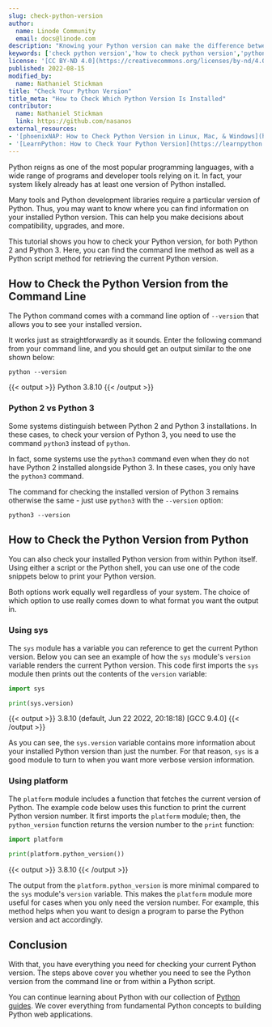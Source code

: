 ```yaml
---
slug: check-python-version
author:
  name: Linode Community
  email: docs@linode.com
description: "Knowing your Python version can make the difference between an application running or frustratingly failing. Thankfully, there is a quick command, and even some Python script, to check your currently installed Python version. Find out all you need to know about getting your Python version in this guide."
keywords: ['check python version','how to check python version','python version command']
license: '[CC BY-ND 4.0](https://creativecommons.org/licenses/by-nd/4.0)'
published: 2022-08-15
modified_by:
  name: Nathaniel Stickman
title: "Check Your Python Version"
title_meta: "How to Check Which Python Version Is Installed"
contributor:
  name: Nathaniel Stickman
  link: https://github.com/nasanos
external_resources:
- '[phoenixNAP: How to Check Python Version in Linux, Mac, & Windows](https://phoenixnap.com/kb/check-python-version)'
- '[LearnPython: How to Check Your Python Version](https://learnpython.com/blog/check-python-version/)'
---
```


Python reigns as one of the most popular programming languages, with a wide range of programs and developer tools relying on it. In fact, your system likely already has at least one version of Python installed.

Many tools and Python development libraries require a particular version of Python. Thus, you may want to know where you can find information on your installed Python version. This can help you make decisions about compatibility, upgrades, and more.

This tutorial shows you how to check your Python version, for both Python 2 and Python 3. Here, you can find the command line method as well as a Python script method for retrieving the current Python version.

## How to Check the Python Version from the Command Line

The Python command comes with a command line option of `--version` that allows you to see your installed version.

It works just as straightforwardly as it sounds. Enter the following command from your command line, and you should get an output similar to the one shown below:

    python --version

{{< output >}}
Python 3.8.10
{{< /output >}}

### Python 2 vs Python 3

Some systems distinguish between Python 2 and Python 3 installations. In these cases, to check your version of Python 3, you need to use the command `python3` instead of `python`.

In fact, some systems use the `python3` command even when they do not have Python 2 installed alongside Python 3. In these cases, you only have the `python3` command.

The command for checking the installed version of Python 3 remains otherwise the same - just use `python3` with the `--version` option:

    python3 --version

## How to Check the Python Version from Python

You can also check your installed Python version from within Python itself. Using either a script or the Python shell, you can use one of the code snippets below to print your Python version.

Both options work equally well regardless of your system. The choice of which option to use really comes down to what format you want the output in.

### Using sys

The `sys` module has a variable you can reference to get the current Python version. Below you can see an example of how the `sys` module's `version` variable renders the current Python version. This code first imports the `sys` module then prints out the contents of the `version` variable:

```python
import sys

print(sys.version)
```

{{< output >}}
3.8.10 (default, Jun 22 2022, 20:18:18)
[GCC 9.4.0]
{{< /output >}}

As you can see, the `sys.version` variable contains more information about your installed Python version than just the number. For that reason, `sys` is a good module to turn to when you want more verbose version information.

### Using platform

The `platform` module includes a function that fetches the current version of Python. The example code below uses this function to print the current Python version number. It first imports the `platform` module; then, the `python_version` function returns the version number to the `print` function:

```python
import platform

print(platform.python_version())
```

{{< output >}}
3.8.10
{{< /output >}}

The output from the `platform.python_version` is more minimal compared to the `sys` module's `version` variable. This makes the `platform` module more useful for cases when you only need the version number. For example, this method helps when you want to design a program to parse the Python version and act accordingly.

## Conclusion

With that, you have everything you need for checking your current Python version. The steps above cover you whether you need to see the Python version from the command line or from within a Python script.

You can continue learning about Python with our collection of [Python guides](/docs/guides/development/python/). We cover everything from fundamental Python concepts to building Python web applications.
